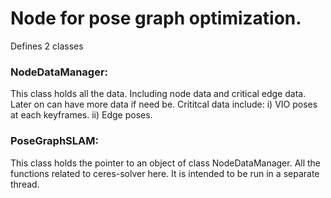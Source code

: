 # Node for pose graph optimization.

Defines 2 classes
### NodeDataManager:
This class holds all the data. Including node data and
critical edge data. Later on can have more data if need be.
Crititcal data include: i) VIO poses at each keyframes. ii) Edge poses.

### PoseGraphSLAM:
This class holds the pointer to an object of class NodeDataManager.
All the functions related to ceres-solver here. It is intended to be run in a separate thread.
